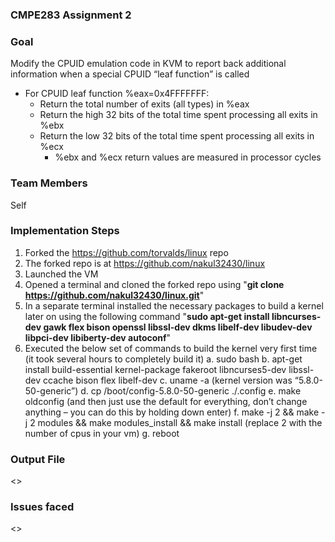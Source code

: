 ### **CMPE283 Assignment 2**

### **Goal**

Modify the CPUID emulation code in KVM to report back additional information when a special CPUID “leaf function” is called
- For CPUID leaf function %eax=0x4FFFFFFF:
    - Return the total number of exits (all types) in %eax
    - Return the high 32 bits of the total time spent processing all exits in %ebx
    - Return the low 32 bits of the total time spent processing all exits in %ecx
        - %ebx and %ecx return values are measured in processor cycles

### **Team Members**

Self

### **Implementation Steps**

1. Forked the https://github.com/torvalds/linux repo
2. The forked repo is at https://github.com/nakul32430/linux
3. Launched the VM
4. Opened a terminal and cloned the forked repo using "**git clone https://github.com/nakul32430/linux.git**"
5. In a separate terminal installed the necessary packages to build a kernel later on using the following command "**sudo apt-get install libncurses-dev gawk flex bison openssl libssl-dev dkms libelf-dev libudev-dev libpci-dev libiberty-dev autoconf**"
6. Executed the below set of commands to build the kernel very first time (it took several hours to completely build it)
    a. sudo bash
    b. apt-get install build-essential kernel-package fakeroot libncurses5-dev libssl-dev ccache bison flex libelf-dev
    c. uname -a (kernel version was “5.8.0-50-generic”)
    d. cp /boot/config-5.8.0-50-generic ./.config
    e. make oldconfig (and then just use the default for everything, don’t change anything – you can do this by holding down enter)
    f. make -j 2 && make -j 2 modules && make modules_install && make install (replace 2 with the number of cpus in your vm)
    g. reboot


### **Output File**

<<Output file link to go here>>

### **Issues faced**

<<Issues faced while performing the activities go here>>